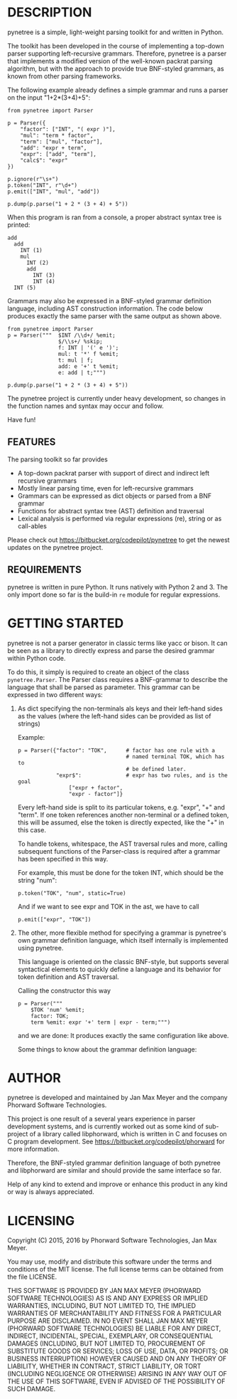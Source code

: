 
DESCRIPTION
===========

pynetree is a simple, light-weight parsing toolkit for and written in Python.

The toolkit has been developed in the course of implementing a top-down parser
supporting left-recursive grammars. Therefore, pynetree is a parser that
implements a modified version of the well-known packrat parsing algorithm, but
with the approach to provide true BNF-styled grammars, as known from other
parsing frameworks.

The following example already defines a simple grammar and runs a parser on
the input "1+2*(3+4)+5":

	from pynetree import Parser

	p = Parser({
		"factor": ["INT", "( expr )"],
		"mul": "term * factor",
		"term": ["mul", "factor"],
		"add": "expr + term",
		"expr": ["add", "term"],
		"calc$": "expr"
	})

	p.ignore(r"\s+")
	p.token("INT", r"\d+")
	p.emit(["INT", "mul", "add"])

	p.dump(p.parse("1 + 2 * (3 + 4) + 5"))


When this program is ran from a console, a proper abstract syntax tree is
printed:

	add
	  add
		INT (1)
		mul
		  INT (2)
		  add
			INT (3)
			INT (4)
	  INT (5)


Grammars may also be expressed in a BNF-styled grammar definition language,
including AST construction information. The code below produces exactly the
same parser with the same output as shown above.

	from pynetree import Parser
	p = Parser("""	$INT /\\d+/ %emit;
					$/\\s+/ %skip;
					f: INT | '(' e ')';
					mul: t '*' f %emit;
					t: mul | f;
					add: e '+' t %emit;
					e: add | t;""")

	p.dump(p.parse("1 + 2 * (3 + 4) + 5"))


The pynetree project is currently under heavy development, so changes in the
function names and syntax may occur and follow.

Have fun!


FEATURES
--------

The parsing toolkit so far provides

- A top-down packrat parser with support of direct and indirect
  left recursive grammars
- Mostly linear parsing time, even for left-recursive grammars
- Grammars can be expressed as dict objects or parsed from a BNF grammar
- Functions for abstract syntax tree (AST) definition and traversal
- Lexical analysis is performed via regular expressions (re), string or
  as call-ables

Please check out https://bitbucket.org/codepilot/pynetree to get the newest
updates on the pynetree project.

REQUIREMENTS
------------

pynetree is written in pure Python. It runs natively with Python 2 and 3.
The only import done so far is the build-in `re` module for regular
expressions.

GETTING STARTED
===============

pynetree is not a parser generator in classic terms like yacc or bison. It
can be seen as a library to directly express and parse the desired grammar
within Python code.

To do this, it simply is required to create an object of the class
`pynetree.Parser`. The Parser class requires a BNF-grammar to describe the
language that shall be parsed as parameter. This grammar can be expressed
in two different ways:

1. 	As dict specifying the non-terminals als keys and their left-hand sides
	as the values (where the left-hand sides can be provided as list of strings)

	Example:

		p = Parser({"factor": "TOK",      # factor has one rule with a
										  # named terminal TOK, which has to
										  # be defined later.
					"expr$":              # expr has two rules, and is the goal
						["expr + factor",
						"expr - factor"]}

	Every left-hand side is split to its particular tokens, e.g. "expr", "+"
	and "term". If one token references another non-terminal or a defined
	token, this will be assumed, else the token is directly expected, like the
	"+" in this case.

	To handle tokens, whitespace, the AST traversal rules and more, calling
	subsequent functions of the Parser-class is required after a grammar has
	been specified in this way.

	For example, this must be done for the token INT, which should be the string
	"num":

		p.token("TOK", "num", static=True)

	And if we want to see expr and TOK in the ast, we have to call

		p.emit(["expr", "TOK"])

2.	The other, more flexible method for specifying a grammar is pynetree's own
	grammar definition language, which itself internally is implemented using
	pynetree.

	This language is oriented on the classic BNF-style, but supports several
	syntactical elements to quickly define a language and its behavior for
	token definition and AST traversal.

	Calling the constructor this way

		p = Parser("""
			$TOK 'num' %emit;
			factor: TOK;
			term %emit: expr '+' term | expr - term;""")

	and we are done: It produces exactly the same configuration like above.

	Some things to know about the grammar definition language:


AUTHOR
======

pynetree is developed and maintained by Jan Max Meyer and the company
Phorward Software Technologies.

This project is one result of a several years experience in parser development
systems, and is currently worked out as some kind of sub-project of a library
called libphorward, which is written in C and focuses on C program development.
See https://bitbucket.org/codepilot/phorward for more information.

Therefore, the BNF-styled grammar definition language of both pynetree and
libphorward are similar and should provide the same interface so far.

Help of any kind to extend and improve or enhance this product in any kind or
way is always appreciated.


LICENSING
=========

Copyright (C) 2015, 2016 by Phorward Software Technologies, Jan Max Meyer.

You may use, modify and distribute this software under the terms and conditions
of the MIT license. The full license terms can be obtained from the file
LICENSE.

THIS SOFTWARE IS PROVIDED BY JAN MAX MEYER (PHORWARD SOFTWARE TECHNOLOGIES) AS
IS AND ANY EXPRESS OR IMPLIED WARRANTIES, INCLUDING, BUT NOT LIMITED TO, THE
IMPLIED WARRANTIES OF MERCHANTABILITY AND FITNESS FOR A PARTICULAR PURPOSE ARE
DISCLAIMED. IN NO EVENT SHALL JAN MAX MEYER (PHORWARD SOFTWARE TECHNOLOGIES) BE
LIABLE FOR ANY DIRECT, INDIRECT, INCIDENTAL, SPECIAL, EXEMPLARY, OR
CONSEQUENTIAL DAMAGES (INCLUDING, BUT NOT LIMITED TO, PROCUREMENT OF SUBSTITUTE
GOODS OR SERVICES; LOSS OF USE, DATA, OR PROFITS; OR BUSINESS INTERRUPTION)
HOWEVER CAUSED AND ON ANY THEORY OF LIABILITY, WHETHER IN CONTRACT, STRICT
LIABILITY, OR TORT (INCLUDING NEGLIGENCE OR OTHERWISE) ARISING IN ANY WAY OUT OF
THE USE OF THIS SOFTWARE, EVEN IF ADVISED OF THE POSSIBILITY OF SUCH DAMAGE.
